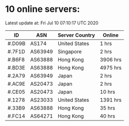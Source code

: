 # 10 online servers:

Latest update at: Fri Jul 10 07:10:17 UTC 2020

| ID | ASN | Server Country | Online |
| -- | --- | -------------- | ------ |
| #.D09B | AS174 | United States | 1 hrs |
| #.7F1D | AS63949 | Singapore | 2 hrs |
| #.B6F8 | AS63888 | Hong Kong | 3906 hrs |
| #.BD3E | AS63888 | Hong Kong | 4975 hrs |
| #.2A79 | AS63949 | Japan | 2 hrs |
| #.AC9E | AS20473 | Japan | 2 hrs |
| #.CE05 | AS20473 | Japan | 10 hrs |
| #.1278 | AS23033 | United States | 1391 hrs |
| #.33B9 | AS63888 | Hong Kong | 35 hrs |
| #.FC14 | AS64271 | Hong Kong | 40 hrs |

